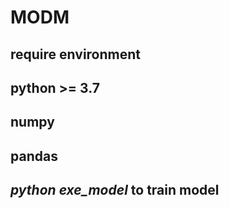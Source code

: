 # MODM  
## require environment  
## python >= 3.7 
## numpy
## pandas
## *python exe_model* to train model
